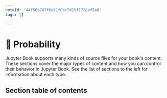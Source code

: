 ```yaml
---
noteId: "44f56b707f6e11f0bc7d15f1720af5a0"
tags: []

---
```


# 🎲 Probability


Jupyter Book supports many kinds of source files for your book's content.
These sections cover the major types of content and how you can control their behavior in Jupyter Book.
See the list of sections to the left for information about each type.

## Section table of contents

```{tableofcontents}
```
